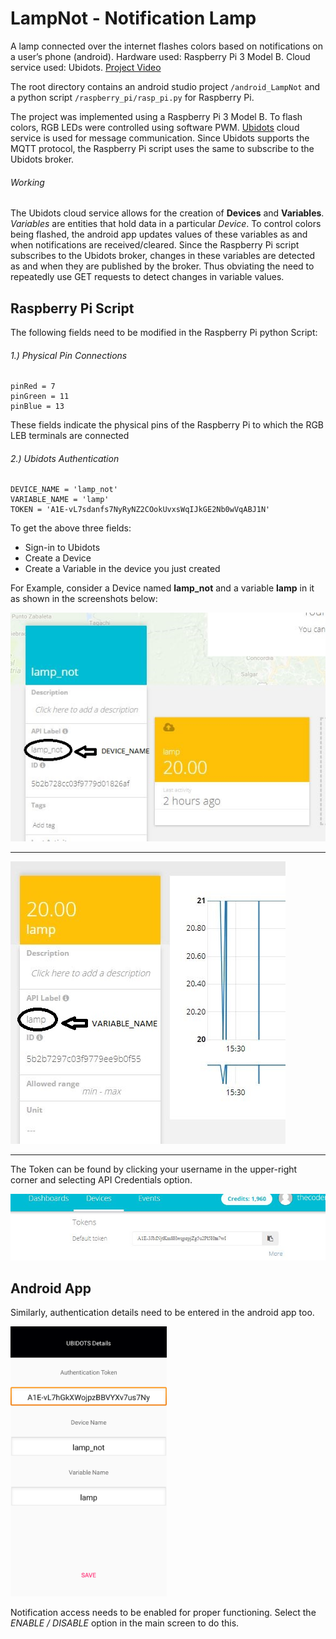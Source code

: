 # LampNot - Notification Lamp
A lamp connected over the internet flashes colors based on notifications on a user’s phone (android). Hardware used: Raspberry Pi 3 Model B. Cloud service used: Ubidots. [Project Video](https://www.youtube.com/watch?v=V0Xg72j4OvM&feature=youtu.be)

The root directory contains an android studio project `/android_LampNot` and a python script `/raspberry_pi/rasp_pi.py` for Raspberry Pi.

The project was implemented using a Raspberry Pi 3 Model B. To flash colors, RGB LEDs were controlled using software PWM. [Ubidots](https://app.ubidots.com/accounts/signin/) cloud service is used for message communication. Since Ubidots supports the MQTT protocol, the Raspberry Pi script uses the same to subscribe to the Ubidots broker.

###### Working
The Ubidots cloud service allows for the creation of **Devices** and **Variables**. *Variables* are entities that hold data in a particular *Device*. To control colors being flashed, the android app updates values of these variables as and when notifications are received/cleared. Since the Raspberry Pi script subscribes to the Ubidots broker, changes in these variables are detected as and when they are published by the broker. Thus obviating the need to repeatedly use GET requests to detect changes in variable values.

## Raspberry Pi Script 
The following fields need to be modified in the Raspberry Pi python Script:

###### 1.) Physical Pin Connections
```
pinRed = 7
pinGreen = 11
pinBlue = 13
```
These fields indicate the physical pins of the Raspberry Pi to which the RGB LEB terminals are connected

###### 2.) Ubidots Authentication
```
DEVICE_NAME = 'lamp_not'
VARIABLE_NAME = 'lamp'
TOKEN = 'A1E-vL7sdanfs7NyRyNZ2COokUvxsWqIJkGE2Nb0wVqABJ1N'
```
To get the above three fields:
- Sign-in to Ubidots
- Create a Device
- Create a Variable in the device you just created

For Example, consider a Device named **lamp_not** and a variable **lamp** in it as shown in the screenshots below:

![fig1](https://github.com/GomesLuis479/LampNot/blob/master/readMe_pics/device.JPG)

---

![fig2](https://github.com/GomesLuis479/LampNot/blob/master/readMe_pics/variable.JPG)

---

The Token can be found by clicking your username in the upper-right corner and selecting API Credentials option.

![fig3](https://github.com/GomesLuis479/LampNot/blob/master/readMe_pics/token.JPG)

## Android App
Similarly, authentication details need to be entered in the android app too.

<img src="https://github.com/GomesLuis479/LampNot/blob/master/readMe_pics/android.png" alt="drawing" width="250px"/>

Notification access needs to be enabled for proper functioning. Select the *ENABLE / DISABLE* option in the main screen to do this.




